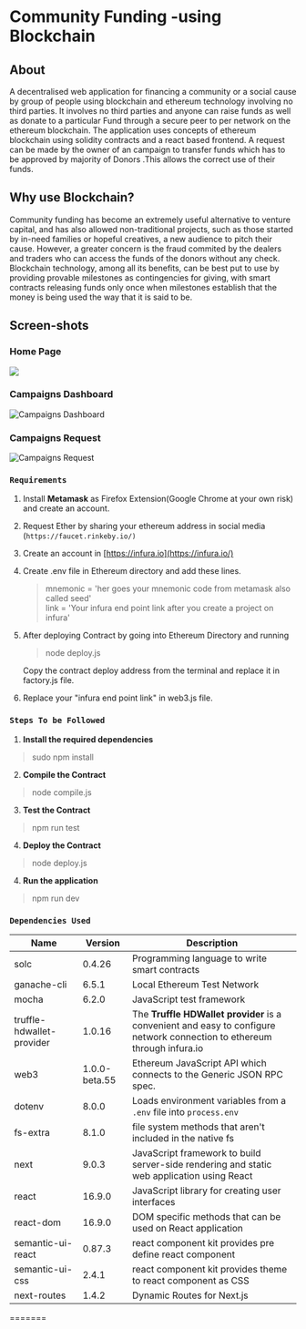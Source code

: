 # Community Funding -using Blockchain 

## About
 A decentralised web application for financing a community or a social cause by group of people using blockchain and ethereum technology involving no third parties.
It involves no third parties and anyone can raise funds as well as donate to a particular Fund through a secure peer to per network on the ethereum blockchain.
The application uses concepts of ethereum blockchain using solidity contracts and a react based frontend.
A request can be made by the owner of an campaign to transfer funds which has to be approved by majority of Donors .This allows the correct use of their funds. 


## Why use Blockchain?
Community funding has become an extremely useful alternative to venture capital, and has also allowed non-traditional projects, such as those started by in-need families or hopeful creatives, a new audience to pitch their cause.
However, a greater concern is the fraud commited by the dealers and traders  who can access the funds of the donors without any check.
Blockchain technology, among all its benefits, can be best put to use by providing provable milestones as contingencies for giving, with smart contracts releasing funds only once when milestones establish that the money is being used the way that it is said to be.
## Screen-shots
### Home Page
<img src = "https://drive.google.com/uc?id=1TNFGFAvswNsgJzGgQ7WabUI0e2W-yKin">
  
### Campaigns Dashboard

![Campaigns Dashboard](https://drive.google.com/uc?export=view&id=1RbM93-LrsbgpSObkTa5kp09OBDzH1Qxf)

### Campaigns Request
![Campaigns Request](https://drive.google.com/uc?export=view&id=1uU5qLDy6GXbEjedySqx6AJCxw9Ro57MC)

###  `Requirements`

 1. Install **Metamask** as Firefox Extension(Google Chrome at your own risk) and create an account.
 2.  Request Ether by sharing your ethereum address in social media <br>(`https://faucet.rinkeby.io/)`
 3. Create an account in [https://infura.io](https://infura.io/)
 4. Create .env file in Ethereum directory and add these lines.
	 

	> mnemonic = 'her goes your mnemonic code from metamask also called seed' <br>
	link = 'Your infura end point link after you create a project on infura'
	
 5. After deploying Contract by going into Ethereum Directory and running
	> node deploy.js

	Copy the contract deploy address from the terminal and replace it in factory.js file.

 6. Replace your "infura end point link" in web3.js file.

### `Steps To be Followed `
1. **Install the required dependencies**
 > sudo npm install
 2. **Compile the Contract**
 > node compile.js
 3. **Test the Contract**
 > npm run test
 4. **Deploy the Contract**
 > node deploy.js
 4. **Run the application**
 > npm run dev
### `Dependencies Used`

| Name | Version | Description |
|--|--|--|
| solc | 0.4.26 | Programming language to write smart contracts |
| ganache-cli  | 6.5.1 | Local Ethereum Test Network |
| mocha | 6.2.0 | JavaScript test framework |
|truffle-hdwallet-provider | 1.0.16 | The **Truffle HDWallet provider** is a convenient and easy to configure network connection to ethereum through infura.io |
| web3 | 1.0.0-beta.55 | Ethereum JavaScript API which connects to the Generic JSON RPC spec. |
| dotenv| 8.0.0 | Loads environment variables from a `.env` file into `process.env`|
| fs-extra| 8.1.0 | file system methods that aren't included in the native fs |
| next | 9.0.3 | JavaScript framework to build server-side rendering and static web application using React |
| react | 16.9.0 | JavaScript library for creating user interfaces |
| react-dom | 16.9.0 | DOM specific methods that can be used on React application |
| semantic-ui-react | 0.87.3 | react component kit provides pre define react component |
| semantic-ui-css | 2.4.1 | react component kit provides theme to react component as CSS |
| next-routes | 1.4.2 | Dynamic Routes for Next.js |

=======

